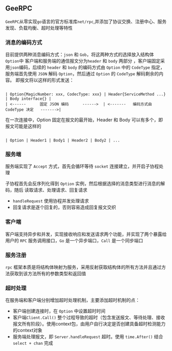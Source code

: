 ## GeeRPC

`GeeRPC`从零实现`go`语言的官方标准库`net/rpc`,并添加了协议交换、注册中心、服务发现、负载均衡、超时处理等特性

### 消息的编码方式
目前提供两种消息编码方式：`json` 和 `Gob`，将这两种方式的选择放入结构体`Option`中
客户端和服务端的通信报文分为`header` 和 `body` 两部分 ，客户端固定采用`json`编码，后续的 `header` 和 `body` 的编码方式由 `Option` 中的 `CodeType` 指定，服务端首先使用 `JSON` 解码 `Option`，然后通过 `Option` 的 `CodeType` 解码剩余的内容。
即报文将以这样的形式发送：
```

| Option{MagicNumber: xxx, CodecType: xxx} | Header{ServiceMethod ...} | Body interface{} |
| <------      固定 JSON 编码      ------>  | <-------   编码方式由 CodeType 决定   ------->|

```
在一次连接中，Option 固定在报文的最开始，Header 和 Body 可以有多个，即报文可能是这样的
```

| Option | Header1 | Body1 | Header2 | Body2 | ...

```

### 服务端
服务端实现了 `Accept` 方式，首先会循环等待 `socket` 连接建立，并开启子协程处理

子协程首先会反序列化得到 `Option` 实例，然后根据选择的消息类型进行消息的解码，随后 读取请求、处理请求、回复请求

- `handleRequest` 使用协程并发处理请求
- 回复请求是逐个回复的，否则容易造成回复报文交织

### 客户端

客户端支持异步和并发，实现接收响应和发送请求两个功能，并实现了两个暴露给用户的 `RPC` 服务调用接口，`Go` 是一个异步端口，`Call` 是一个同步端口

### 服务注册

`rpc` 框架本质是将结构体映射为服务，采用反射获取结构体的所有方法并且通过方法获取到该方法所有的参数类型和返回值

### 超时处理

在服务端和客户端分别增加超时处理机制，主要添加超时机制的点：

- 客户端创建连接时，在 `Option` 中设置超时时间
- 客户端`Client.Call()` 整个过程导致的超时（包含发送报文、等待处理、接收报文所有阶段）。使用context包，由用户自行决定是否创建具备超时检测能力的context对象
- 服务端处理报文，即 `Server.handleRequest` 超时。使用 `time.After()` 结合 `select + chan` 完成


